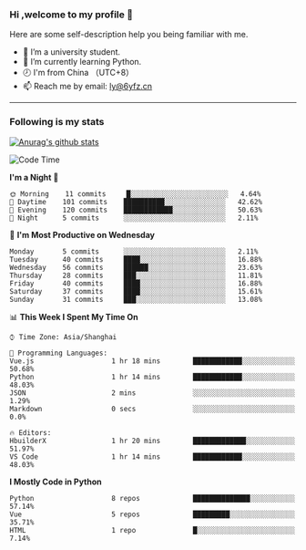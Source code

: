 ### Hi ,welcome to my profile 👋
Here are some self-description help you being familiar with me.
<!--
**liuyunfz/liuyunfz** is a ✨ _special_ ✨ repository because its `README.md` (this file) appears on your GitHub profile.
- 👯 I’m looking to collaborate on ...
- 🤔 I’m looking for help with ...
Here are some ideas to get you started:
-->
- 🏫 I’m a university student.
- 💪 I’m currently learning Python.
- 🕗 I'm from China （UTC+8）
- 📫 Reach me by email: [ly@6yfz.cn](mailto:ly@6yfz.cn)
  
---
### Following is my stats
  
[![Anurag's github stats](https://github-readme-stats.vercel.app/api?username=liuyunfz)](https://github.com/anuraghazra/github-readme-stats)
  
<!--START_SECTION:waka-->
![Code Time](http://img.shields.io/badge/Code%20Time-233%20hrs%2051%20mins-blue)

**I'm a Night 🦉** 

```text
🌞 Morning    11 commits     █░░░░░░░░░░░░░░░░░░░░░░░░   4.64% 
🌆 Daytime    101 commits    ██████████░░░░░░░░░░░░░░░   42.62% 
🌃 Evening    120 commits    ████████████░░░░░░░░░░░░░   50.63% 
🌙 Night      5 commits      ░░░░░░░░░░░░░░░░░░░░░░░░░   2.11%

```
📅 **I'm Most Productive on Wednesday** 

```text
Monday       5 commits      ░░░░░░░░░░░░░░░░░░░░░░░░░   2.11% 
Tuesday      40 commits     ████░░░░░░░░░░░░░░░░░░░░░   16.88% 
Wednesday    56 commits     ██████░░░░░░░░░░░░░░░░░░░   23.63% 
Thursday     28 commits     ███░░░░░░░░░░░░░░░░░░░░░░   11.81% 
Friday       40 commits     ████░░░░░░░░░░░░░░░░░░░░░   16.88% 
Saturday     37 commits     ████░░░░░░░░░░░░░░░░░░░░░   15.61% 
Sunday       31 commits     ███░░░░░░░░░░░░░░░░░░░░░░   13.08%

```


📊 **This Week I Spent My Time On** 

```text
⌚︎ Time Zone: Asia/Shanghai

💬 Programming Languages: 
Vue.js                   1 hr 18 mins        ████████████░░░░░░░░░░░░░   50.68% 
Python                   1 hr 14 mins        ████████████░░░░░░░░░░░░░   48.03% 
JSON                     2 mins              ░░░░░░░░░░░░░░░░░░░░░░░░░   1.29% 
Markdown                 0 secs              ░░░░░░░░░░░░░░░░░░░░░░░░░   0.0%

🔥 Editors: 
HbuilderX                1 hr 20 mins        █████████████░░░░░░░░░░░░   51.97% 
VS Code                  1 hr 14 mins        ████████████░░░░░░░░░░░░░   48.03%

```

**I Mostly Code in Python** 

```text
Python                   8 repos             ██████████████░░░░░░░░░░░   57.14% 
Vue                      5 repos             █████████░░░░░░░░░░░░░░░░   35.71% 
HTML                     1 repo              █░░░░░░░░░░░░░░░░░░░░░░░░   7.14%

```



<!--END_SECTION:waka-->
